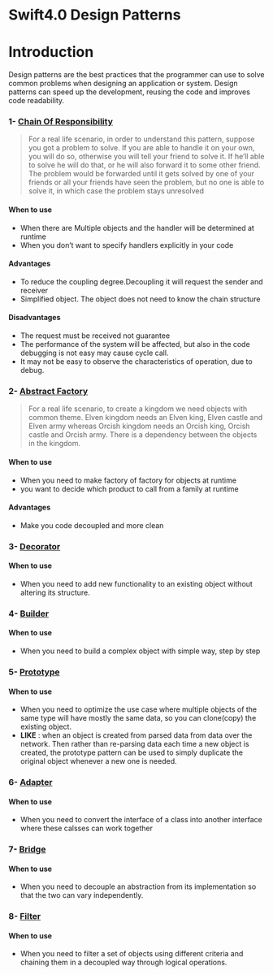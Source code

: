 # Swift4.0 Design Patterns

# Introduction
Design patterns are the best practices that the programmer can use to solve common problems when designing an application or system.
Design patterns can speed up the development, reusing the code and improves code readability.


### 1- [Chain Of Responsibility](https://github.com/deda9/SwiftDesignPatterns/tree/master/ChainOfResponsibility.playground)
>For a real life scenario, in order to understand this pattern, suppose you got a problem to solve. If you are able to handle it on your own, you will do so, otherwise you will tell your friend to solve it. If he’ll able to solve he will do that, or he will also forward it to some other friend. The problem would be forwarded until it gets solved by one of your friends or all your friends have seen the problem, but no one is able to solve it, in which case the problem stays unresolved

#### When to use
- When there are Multiple objects and the handler will be determined at runtime 
- When you don’t want to specify handlers explicitly in your code

#### Advantages
- To reduce the coupling degree.Decoupling it will request the sender and receiver
- Simplified object. The object does not need to know the chain structure

#### Disadvantages
- The request must be received not guarantee
- The performance of the system will be affected, but also in the code debugging is not easy may cause cycle call.
- It may not be easy to observe the characteristics of operation, due to debug.


### 2- [Abstract Factory](https://github.com/deda9/SwiftDesignPatterns/tree/master/AbstractFactory.playground)
>For a real life scenario, to create a kingdom we need objects with common theme. Elven kingdom needs an Elven king, Elven castle and Elven army whereas Orcish kingdom needs an Orcish king, Orcish castle and Orcish army. There is a dependency between the objects in the kingdom.


#### When to use
- When you need to make factory of factory for objects at runtime
- you want to decide which product to call from a family at runtime

#### Advantages
- Make you code decoupled and more clean


### 3- [Decorator](https://github.com/deda9/SwiftDesignPatterns/tree/master/Decorator.playground)

#### When to use
- When you need to add new functionality to an existing object without altering its structure. 


### 4- [Builder](https://github.com/deda9/SwiftDesignPatterns/tree/master/Builder.playground)

#### When to use
- When you need to build a complex object with simple way, step by step


### 5- [Prototype](https://github.com/deda9/SwiftDesignPatterns/tree/master/Prototype.playground)

#### When to use
- When you need to optimize the use case where multiple objects of the same type will have mostly the same data, so you can clone(copy) the existing object.
- **LIKE** : when an object is created from parsed data from data over the network. Then rather than re-parsing data each time a new object is created, the prototype pattern can be used to simply duplicate the original object whenever a new one is needed.



### 6- [Adapter](https://github.com/deda9/SwiftDesignPatterns/tree/master/Adapter.playground)

#### When to use
- When you need to convert the interface of a class into another interface where these calsses can work together


### 7- [Bridge](https://github.com/deda9/SwiftDesignPatterns/tree/master/Bridge.playground)

#### When to use
- When you need to decouple an abstraction from its implementation so that the two can vary independently.


### 8- [Filter](https://github.com/deda9/SwiftDesignPatterns/tree/master/Filter.playground)

#### When to use
- When you need to filter a set of objects using different criteria and chaining them in a decoupled way through logical operations.